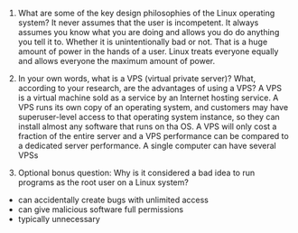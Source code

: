 1. What are some of the key design philosophies of the Linux operating system?
 It never assumes that the user is incompetent. It always assumes you know what you are doing and allows you do do anything you tell it to. Whether it is unintentionally bad or not. That is a huge amount of power in the hands of a user. Linux treats everyone equally and allows everyone the maximum amount of power.

2. In your own words, what is a VPS (virtual private server)? What, according to your research, are the advantages of using a VPS?
A VPS is a virtual machine sold as a service by an Internet hosting service. 
A VPS runs its own copy of an operating system, and customers may have superuser-level access to that operating system instance, so they can install almost any software that runs on tha OS.
A VPS will only cost a fraction of the entire server and a VPS performance can be compared to a dedicated server performance. A single computer can have several VPSs

3. Optional bonus question: Why is it considered a bad idea to run programs as the root user on a Linux system? 
- can accidentally create bugs with unlimited access
- can give malicious software full permissions
- typically unnecessary

